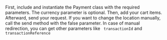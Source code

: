 First, include and instantiate the Payment class with the required parameters. 
The currency parameter is optional. 
Then, add your cart items. Afterward, send your request. If you want to change the location manually, call the send method with the false parameter. In case of manual redirection,
you can get other parameters like ```` transactionId```` and ```` transactionReference````